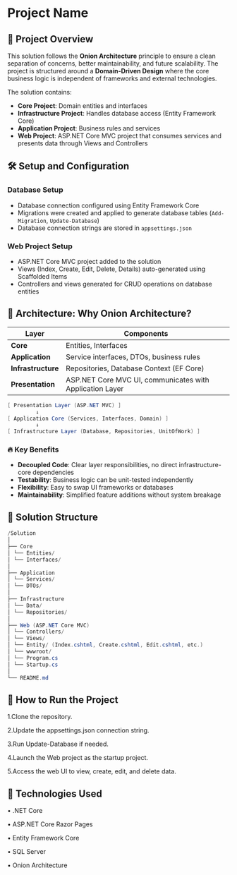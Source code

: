 # Project Name

## 📖 Project Overview
This solution follows the **Onion Architecture** principle to ensure a clean separation of concerns, better maintainability, and future scalability. The project is structured around a **Domain-Driven Design** where the core business logic is independent of frameworks and external technologies.

The solution contains:
- **Core Project**: Domain entities and interfaces
- **Infrastructure Project**: Handles database access (Entity Framework Core)
- **Application Project**: Business rules and services
- **Web Project**: ASP.NET Core MVC project that consumes services and presents data through Views and Controllers

## 🛠 Setup and Configuration
### Database Setup
- Database connection configured using Entity Framework Core
- Migrations were created and applied to generate database tables (`Add-Migration`, `Update-Database`)
- Database connection strings are stored in `appsettings.json`

### Web Project Setup
- ASP.NET Core MVC project added to the solution
- Views (Index, Create, Edit, Delete, Details) auto-generated using Scaffolded Items
- Controllers and views generated for CRUD operations on database entities

## 🧱 Architecture: Why Onion Architecture?
| Layer              | Components                                                                 |
|---------------------|---------------------------------------------------------------------------|
| **Core**           | Entities, Interfaces                                                     |
| **Application**    | Service interfaces, DTOs, business rules                                 |
| **Infrastructure** | Repositories, Database Context (EF Core)                                 |
| **Presentation**   | ASP.NET Core MVC UI, communicates with Application Layer                 |
```csharp
[ Presentation Layer (ASP.NET MVC) ]
         ↓
[ Application Core (Services, Interfaces, Domain) ]
         ↓
[ Infrastructure Layer (Database, Repositories, UnitOfWork) ]
```

### 🔥 Key Benefits
- **Decoupled Code**: Clear layer responsibilities, no direct infrastructure-core dependencies
- **Testability**: Business logic can be unit-tested independently
- **Flexibility**: Easy to swap UI frameworks or databases
- **Maintainability**: Simplified feature additions without system breakage

## 📂 Solution Structure
```csharp
/Solution
│
├── Core
│ └── Entities/
│ └── Interfaces/
│
├── Application
│ └── Services/
│ └── DTOs/
│
├── Infrastructure
│ └── Data/
│ └── Repositories/
│
├── Web (ASP.NET Core MVC)
│ └── Controllers/
│ └── Views/
│ └── Entity/ (Index.cshtml, Create.cshtml, Edit.cshtml, etc.)
│ └── wwwroot/
│ └── Program.cs
│ └── Startup.cs
│
└── README.md
```
## 🚀 How to Run the Project
1.Clone the repository.

2.Update the appsettings.json connection string.

3.Run Update-Database if needed.

4.Launch the Web project as the startup project.

5.Access the web UI to view, create, edit, and delete data.


## 🔗 Technologies Used
• .NET Core

• ASP.NET Core Razor Pages

• Entity Framework Core

• SQL Server

• Onion Architecture


